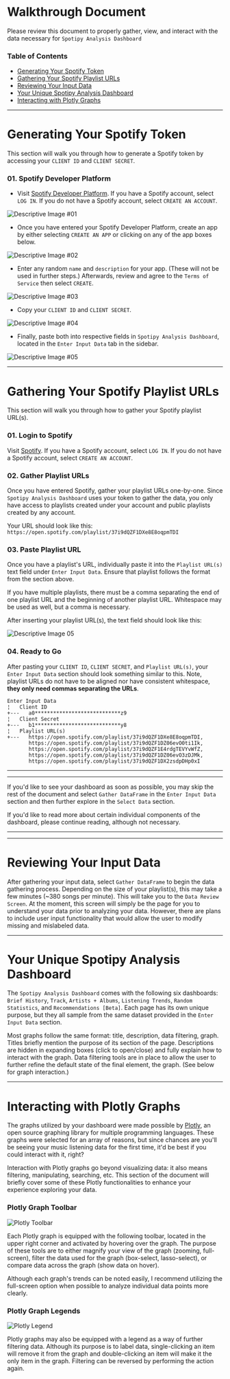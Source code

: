 # Walkthrough Document
Please review this document to properly gather, view, and interact with the data necessary for `Spotipy Analysis Dashboard`

### Table of Contents

* [Generating Your Spotify Token](#Generating-Your-Spotify-Token)
* [Gathering Your Spotify Playlist URLs](#Gathering-Your-Spotify-Playlist-URLs)
* [Reviewing Your Input Data](#Reviewing-Your-Input-Data)
* [Your Unique Spotipy Analysis Dashboard](#Your-Unique-Spotipy-Analysis-Dashboard)
* [Interacting with Plotly Graphs](#Interacting-with-Plotly-Graphs)

---
# Generating Your Spotify Token
This section will walk you through how to generate a Spotify token by accessing your `CLIENT ID` and `CLIENT SECRET`.

### 01. Spotify Developer Platform
* Visit [Spotify Developer Platform](https://developer.spotify.com/dashboard/). If you have a Spotify account, select `LOG IN`. If you do not have a Spotify account, select `CREATE AN ACCOUNT`.

![Descriptive Image #01](https://i.imgur.com/xuHd84L.png)

* Once you have entered your Spotify Developer Platform, create an app by either selecting `CREATE AN APP` or clicking on any of the app boxes below.

![Descriptive Image #02](https://i.imgur.com/xWFR5Rf.png)

* Enter any random `name` and `description` for your app. (These will not be used in further steps.) Afterwards, review and agree to the `Terms of Service` then select `CREATE`.

![Descriptive Image #03](https://i.imgur.com/IA7bPoQ.png)

* Copy your `CLIENT ID` and `CLIENT SECRET`.

![Descriptive Image #04](https://i.imgur.com/YMyLGKy.png)

* Finally, paste both into respective fields in `Spotipy Analysis Dashboard`, located in the `Enter Input Data` tab in the sidebar.

![Descriptive Image #05](https://i.imgur.com/FgXRXEs.png)

---
# Gathering Your Spotify Playlist URLs
This section will walk you through how to gather your Spotify playlist URL(s).

### 01. Login to Spotify
Visit [Spotify](https://open.spotify.com/). If you have a Spotify account, select `LOG IN`. If you do not have a Spotify account, select `CREATE AN ACCOUNT`.

### 02. Gather Playlist URLs
Once you have entered Spotify, gather your playlist URLs one-by-one. Since `Spotipy Analysis Dashboard` uses your token to gather the data, you only have access to playlists created under your account and public playlists created by any account.

Your URL should look like this: `https://open.spotify.com/playlist/37i9dQZF1DXe8E8oqpmTDI`

### 03. Paste Playlist URL
Once you have a playlist's URL, individually paste it into the `Playlist URL(s)` text field under `Enter Input Data`. Ensure that playlist follows the format from the section above.

If you have multiple playlists, there must be a comma separating the end of one playlist URL and the beginning of another playlist URL. Whitespace may be used as well, but a comma is necessary.

After inserting your playlist URL(s), the text field should look like this:

![Descriptive Image 05](https://i.imgur.com/KR49qJj.png)

### 04. Ready to Go
After pasting your `CLIENT ID`, `CLIENT SECRET`, and `Playlist URL(s)`, your `Enter Input Data` section should look something similar to this. Note, playlist URLs do not have to be aligned nor have consistent whitespace, **they only need commas separating the URLs**.
```
Enter Input Data
¦   Client ID
+---   a0****************************z9
¦   Client Secret
+---   b1****************************y8
¦   Playlist URL(s)
+---   https://open.spotify.com/playlist/37i9dQZF1DXe8E8oqpmTDI,
       https://open.spotify.com/playlist/37i9dQZF1DZ06evO0ti1Ik,
       https://open.spotify.com/playlist/37i9dQZF1E4rdgTEVYvWfZ,
       https://open.spotify.com/playlist/37i9dQZF1DZ06evO3zDJMk,
       https://open.spotify.com/playlist/37i9dQZF1DX2zsdpDHp0xI
``` 
---
---

If you'd like to see your dashboard as soon as possible, you may skip the rest of the document and select `Gather DataFrame` in the `Enter Input Data` section and then further explore in the `Select Data` section.

If you'd like to read more about certain individual components of the dashboard, please continue reading, although not necessary.

---
---
# Reviewing Your Input Data
After gathering your input data, select `Gather DataFrame` to begin the data gathering process. Depending on the size of your playlist(s), this may take a few minutes (~380 songs per minute). This will take you to the `Data Review Screen`. At the moment, this screen will simply be the page for you to understand your data prior to analyzing your data. However, there are plans to include user input functionality that would allow the user to modify missing and mislabeled data.

---
# Your Unique Spotipy Analysis Dashboard
The `Spotipy Analysis Dashboard` comes with the following six dashboards: `Brief History`, `Track`, `Artists + Albums`, `Listening Trends`, `Random Statistics`, and `Recommendations [Beta]`. Each page has its own unique purpose, but they all sample from the same dataset provided in the `Enter Input Data` section.

Most graphs follow the same format: title, description, data filtering, graph. Titles briefly mention the purpose of its section of the page. Descriptions are hidden in expanding boxes (click to open/close) and fully explain how to interact with the graph. Data filtering tools are in place to allow the user to further refine the default state of the final element, the graph. (See below for graph interaction.)

---
# Interacting with Plotly Graphs
The graphs utilized by your dashboard were made possible by [Plotly](https://plotly.com/python/), an open source graphing library for multiple programming languages. These graphs were selected for an array of reasons, but since chances are you'll be seeing your music listening data for the first time, it'd be best if you could interact with it, right?

Interaction with Plotly graphs go beyond visualizing data: it also means filtering, manipulating, searching, etc. This section of the document will briefly cover some of these Plotly functionalities to enhance your experience exploring your data.

### Plotly Graph Toolbar

![Plotly Toolbar](https://i.imgur.com/tCqRECo.png)

Each Plotly graph is equipped with the following toolbar, located in the upper right corner and activated by hovering over the graph. The purpose of these tools are to either magnify your view of the graph (zooming, full-screen), filter the data used for the graph (box-select, lasso-select), or compare data across the graph (show data on hover).

Although each graph's trends can be noted easily, I recommend utilizing the full-screen option when possible to analyze individual data points more clearly.

### Plotly Graph Legends

![Plotly Legend](https://i.imgur.com/N8Z6Jo3.png)

Plotly graphs may also be equipped with a legend as a way of further filtering data. Although its purpose is to label data, single-clicking an item will remove it from the graph and double-clicking an item will make it the only item in the graph. Filtering can be reversed by performing the action again.
